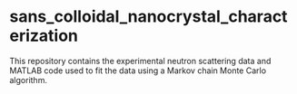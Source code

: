 # sans_colloidal_nanocrystal_characterization
This repository contains the experimental neutron scattering data and MATLAB code used to fit the data using a Markov chain Monte Carlo algorithm.
